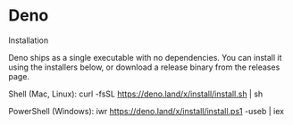 # Deno

Installation

Deno ships as a single executable with no dependencies. You can install it using the installers below, or download a release binary from the releases page.

Shell (Mac, Linux):
curl -fsSL https://deno.land/x/install/install.sh | sh

PowerShell (Windows):
iwr https://deno.land/x/install/install.ps1 -useb | iex
